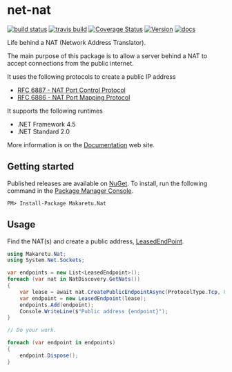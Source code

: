 # net-nat

[![build status](https://ci.appveyor.com/api/projects/status/github/richardschneider/net-nat?branch=master&svg=true)](https://ci.appveyor.com/project/richardschneider/net-nat) 
[![travis build](https://travis-ci.org/richardschneider/net-nat.svg?branch=master)](https://travis-ci.org/richardschneider/net-nat)
[![Coverage Status](https://coveralls.io/repos/richardschneider/net-nat/badge.svg?branch=master&service=github)](https://coveralls.io/github/richardschneider/net-nat?branch=master)
[![Version](https://img.shields.io/nuget/v/Makaretu.Nat.svg)](https://www.nuget.org/packages/Makaretu.Nat)
[![docs](https://cdn.rawgit.com/richardschneider/net-nat/master/doc/images/docs-latest-green.svg)](https://richardschneider.github.io/net-nat/articles/intro)

Life behind a NAT (Network Address Translator).

The main purpose of this package is to allow a server behind a NAT to accept connections from the public internet.

It uses the following protocols to create a public IP address

- [RFC 6887 - NAT Port Control Protocol](https://tools.ietf.org/html/rfc6887)
- [RFC 6886 - NAT Port Mapping Protocol](https://tools.ietf.org/html/rfc6886)

It supports the following runtimes

- .NET Framework 4.5
- .NET Standard 2.0

More information is on the [Documentation](https://richardschneider.github.io/net-nat/) web site.

## Getting started

Published releases are available on [NuGet](https://www.nuget.org/packages/Makaretu.Nat/).  To install, run the following command in the [Package Manager Console](https://docs.nuget.org/docs/start-here/using-the-package-manager-console).

    PM> Install-Package Makaretu.Nat
    
## Usage

Find the NAT(s) and create a public address, [LeasedEndPoint](https://richardschneider.github.io/net-nat/api/Makaretu.Nat.LeasedEndpoint.html).

```csharp
using Makaretu.Nat;
using System.Net.Sockets;

var endpoints = new List<LeasedEndpoint>();
foreach (var nat in NatDiscovery.GetNats())
{ 
    var lease = await nat.CreatePublicEndpointAsync(ProtocolType.Tcp, 8080);
    var endpoint = new LeasedEndpoint(lease);
    endpoints.Add(endpoint);
    Console.WriteLine($"Public address {endpoint}");
}

// Do your work.

foreach (var endpoint in endpoints)
{
    endpoint.Dispose();
}

```
